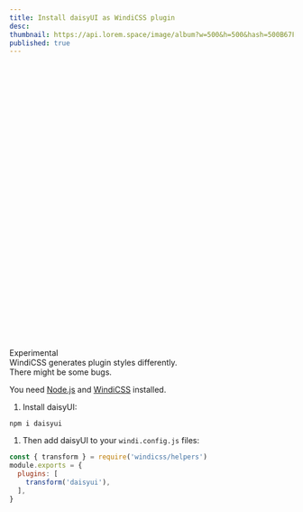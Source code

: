 ```yaml
---
title: Install daisyUI as WindiCSS plugin
desc: 
thumbnail: https://api.lorem.space/image/album?w=500&h=500&hash=500B67FB
published: true
---
```


<div class="max-w-3xl alert alert-warning">
  <div class="items-center flex-1 gap-4">
    <svg xmlns="http://www.w3.org/2000/svg" fill="none" viewBox="0 0 24 24" class="w-6 h-6 mx-4 stroke-current"><path stroke-linecap="round" stroke-linejoin="round" stroke-width="2" d="M12 9v2m0 4h.01m-6.938 4h13.856c1.54 0 2.502-1.667 1.732-3L13.732 4c-.77-1.333-2.694-1.333-3.464 0L3.34 16c-.77 1.333.192 3 1.732 3z"></path></svg>
    <label>
      <div class="font-bold">
        Experimental
      </div>
      <div class="text-sm">
        WindiCSS generates plugin styles differently. <br/>There might be some bugs.
      </div>
    </label>
  </div>
</div>

You need [Node.js](https://nodejs.org/en/download/) and [WindiCSS](https://windicss.org/guide/installation.html) installed.

1. Install daisyUI:
  ```
  npm i daisyui
  ```
1. Then add daisyUI to your `windi.config.js` files:
  ```js
  const { transform } = require('windicss/helpers')
  module.exports = {
    plugins: [
      transform('daisyui'),
    ],
  }
  ```